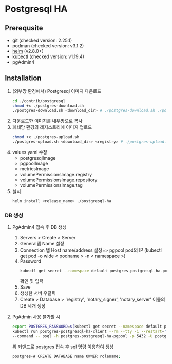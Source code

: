 # Postgresql HA

## Prerequsite
- git (checked version: 2.25.1)
- podman (checked version: v3.1.2)
- [helm](https://helm.sh/docs/intro/install/) (v2.8.0+)
- [kubectl](https://kubernetes.io/ko/docs/tasks/tools/install-kubectl-linux/) (checked version: v1.19.4)
- pgAdmin4

## Installation
1. (외부망 환경에서) Postgresql 이미지 다운로드
   ```bash
   cd ./contrib/postgresql
   chmod +x ./postgres-download.sh
   ./postgres-download.sh <download_dir> # ./postgres-download.sh ./postgres-downloads
   ```
2. 다운로드한 이미지를 내부망으로 복사
3. 폐쇄망 환경의 레지스트리에 이미지 업로드
   ```bash
   chmod +x ./postgres-upload.sh
   ./postgres-upload.sh <download_dir> <registry> # ./postgres-upload.sh ./postgres-downloads 172.22.11.2:5000
   ```
4. values.yaml 수정
   - postgresqlImage
   - pgpoolImage 
   - metricsImage 
   - volumePermissionsImage.registry
   - volumePermissionsImage.repository
   - volumePermissionsImage.tag
5. 설치
   ```bash
   helm install <release_name> ./postgresql-ha
   ```

### DB 생성
1. PgAdmin4 접속 후 DB 생성
   1. Servers > Create > Server
   2. General탭 Name 설정
   3. Connection 탭 Host name/address 설정=> pgpool pod의 IP (kubectl get pod -o wide < podname > -n < namespace >)
   4. Password
      ```bash
      kubectl get secret --namespace default postgres-postgresql-ha-postgresql -o jsonpath="{.data.repmgr-password}" | base64 --decode)
      ```
      확인 및 입력
   5. Save
   6. 생성한 서버 우클릭
   7. Create > Database > 'registry', 'notary_signer', 'notary_server' 이름의 DB 세개 생성

2. PgAdmin 사용 불가할 시
   ```bash
   export POSTGRES_PASSWORD=$(kubectl get secret --namespace default postgres-postgresql-ha-postgresql -o jsonpath="{.data.postgresql-password}" | base64 --decode)
   kubectl run postgres-postgresql-ha-client --rm --tty -i --restart='Never' --namespace default --image docker.io/bitnami/postgresql-repmgr:13.3.0-debian-10-r53 --env="PGPASSWORD=$POSTGRES_PASSWORD"  \
   --command -- psql -h postgres-postgresql-ha-pgpool -p 5432 -U postgres -d postgres
   ```

   위 커맨드로 postgres 접속 후 sql 명령 이용하여 생성
   ```bash
   postgres-# CREATE DATABASE name OWNER rolename;
   ```
